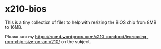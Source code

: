 # x210-bios

This is a tiny collection of files to help with resizing the BIOS chip from 8MB to 16MB.

Please see my https://rsend.wordpress.com/x210-coreboot/increasing-rom-chip-size-on-an-x210/ on the subject.
